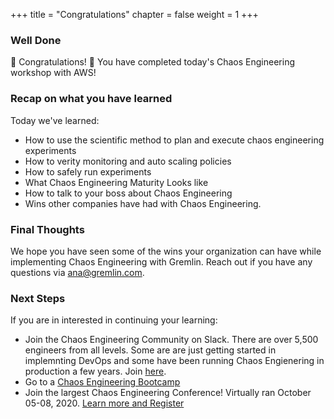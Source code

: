 +++
title = "Congratulations"
chapter = false
weight = 1
+++

### Well Done

🎉 Congratulations! 🎉 You have completed today's Chaos Engineering workshop with AWS! 

### Recap on what you have learned
Today we've learned:

+ How to use the scientific method to plan and execute chaos engineering experiments
+ How to verity monitoring and auto scaling policies
+ How to safely run experiments 
+ What Chaos Engineering Maturity Looks like 
+ How to talk to your boss about Chaos Engineering 
+ Wins other companies have had with Chaos Engineering. 

### Final Thoughts
We hope you have seen some of the wins your organization can have while implementing Chaos Engineering with Gremlin. Reach out if you have any questions via ana@gremlin.com.


### Next Steps
If you are in interested in continuing your learning: 

+ Join the Chaos Engineering Community on Slack. There are over 5,500 engineers from all levels. Some are are just getting started in implemnting DevOps and some have been running Chaos Engienering in production a few years. Join [here](https://www.gremlin.com/slack/).
+ Go to a [Chaos Engineering Bootcamp](https://www.gremlin.com/bootcamps/)
+ Join the largest Chaos Engineering Conference! Virtually ran October 05-08, 2020. [Learn more and Register](http://chaosconf.io/)

